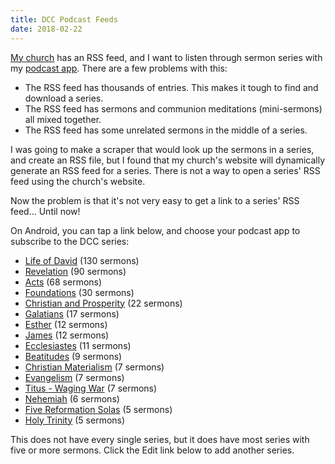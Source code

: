```yaml
---
title: DCC Podcast Feeds
date: 2018-02-22
---
```


[My church](http://www.dominioncovenantchurch.com) has an RSS feed, and I want to listen through sermon series with my [podcast app](./android-podcast-apps-review). There are a few problems with this:

- The RSS feed has thousands of entries. This makes it tough to find and download a series.
- The RSS feed has sermons and communion meditations (mini-sermons) all mixed together.
- The RSS feed has some unrelated sermons in the middle of a series.

I was going to make a scraper that would look up the sermons in a series, and create an RSS file, but I found that my church's website will dynamically generate an RSS feed for a series. There is not a way to open a series' RSS feed using the church's website.

Now the problem is that it's not very easy to get a link to a series' RSS feed... Until now!

On Android, you can tap a link below, and choose your podcast app to subscribe to the DCC series:

- [Life of David](            http://www.dominioncovenantchurch.com/?podcast&series=12 ) (130 sermons)
- [Revelation](               http://www.dominioncovenantchurch.com/?podcast&series=36 ) (90 sermons)
- [Acts](                     http://www.dominioncovenantchurch.com/?podcast&series=9  ) (68 sermons)
- [Foundations](              http://www.dominioncovenantchurch.com/?podcast&series=48 ) (30 sermons)
- [Christian and Prosperity]( http://www.dominioncovenantchurch.com/?podcast&series=49 ) (22 sermons)
- [Galatians](                http://www.dominioncovenantchurch.com/?podcast&series=10 ) (17 sermons)
- [Esther](                   http://www.dominioncovenantchurch.com/?podcast&series=47 ) (12 sermons)
- [James](                    http://www.dominioncovenantchurch.com/?podcast&series=46 ) (12 sermons)
- [Ecclesiastes](             http://www.dominioncovenantchurch.com/?podcast&series=28 ) (11 sermons)
- [Beatitudes](               http://www.dominioncovenantchurch.com/?podcast&series=4  ) (9 sermons)
- [Christian Materialism](    http://www.dominioncovenantchurch.com/?podcast&series=17 ) (7 sermons)
- [Evangelism](               http://www.dominioncovenantchurch.com/?podcast&series=6  ) (7 sermons)
- [Titus - Waging War](       http://www.dominioncovenantchurch.com/?podcast&series=56 ) (7 sermons)
- [Nehemiah](                 http://www.dominioncovenantchurch.com/?podcast&series=58 ) (6 sermons)
- [Five Reformation Solas](   http://www.dominioncovenantchurch.com/?podcast&series=32 ) (5 sermons)
- [Holy Trinity](             http://www.dominioncovenantchurch.com/?podcast&series=45 ) (5 sermons)

This does not have every single series, but it does have most series with five or more sermons. Click the Edit link below to add another series.
